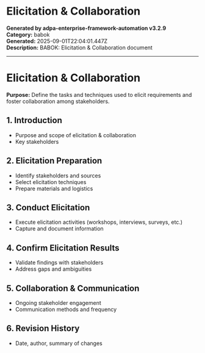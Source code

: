 # Elicitation & Collaboration

**Generated by adpa-enterprise-framework-automation v3.2.9**  
**Category:** babok  
**Generated:** 2025-09-01T22:04:01.447Z  
**Description:** BABOK: Elicitation & Collaboration document

---

# Elicitation & Collaboration

**Purpose:** Define the tasks and techniques used to elicit requirements and foster collaboration among stakeholders.

## 1. Introduction
- Purpose and scope of elicitation & collaboration
- Key stakeholders

## 2. Elicitation Preparation
- Identify stakeholders and sources
- Select elicitation techniques
- Prepare materials and logistics

## 3. Conduct Elicitation
- Execute elicitation activities (workshops, interviews, surveys, etc.)
- Capture and document information

## 4. Confirm Elicitation Results
- Validate findings with stakeholders
- Address gaps and ambiguities

## 5. Collaboration & Communication
- Ongoing stakeholder engagement
- Communication methods and frequency

## 6. Revision History
- Date, author, summary of changes
